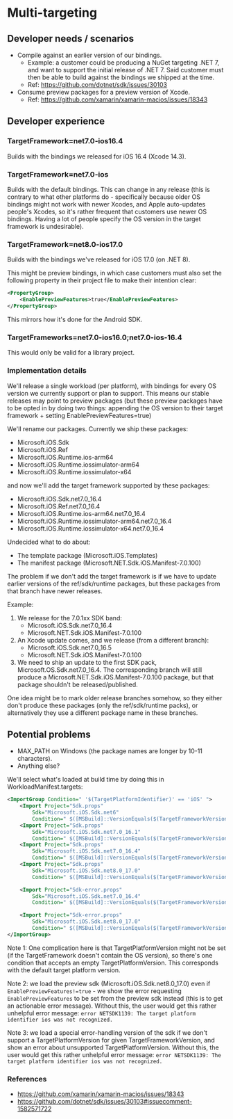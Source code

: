 # Multi-targeting

## Developer needs / scenarios

* Compile against an earlier version of our bindings.
    * Example: a customer could be producing a NuGet targeting .NET 7, and
      want to support the initial release of .NET 7. Said customer must then
      be able to build against the bindings we shipped at the time.
    * Ref: https://github.com/dotnet/sdk/issues/30103
* Consume preview packages for a preview version of Xcode.
    * Ref: https://github.com/xamarin/xamarin-macios/issues/18343

## Developer experience

### TargetFramework=net7.0-ios16.4

Builds with the bindings we released for iOS 16.4 (Xcode 14.3).

### TargetFramework=net7.0-ios

Builds with the default bindings. This can change in any release (this is
contrary to what other platforms do - specifically because older OS bindings
might not work with newer Xcodes, and Apple auto-updates people's Xcodes, so
it's rather frequent that customers use newer OS bindings. Having a lot of
people specify the OS version in the target framework is undesirable).

### TargetFramework=net8.0-ios17.0

Builds with the bindings we've released for iOS 17.0 (on .NET 8).

This might be preview bindings, in which case customers must also set the
following property in their project file to make their intention clear:

```xml
<PropertyGroup>
    <EnablePreviewFeatures>true</EnablePreviewFeatures>
</PropertyGroup>
```

This mirrors how it's done for the Android SDK.

### TargetFrameworks=net7.0-ios16.0;net7.0-ios-16.4

This would only be valid for a library project.

### Implementation details

We'll release a single workload (per platform), with bindings for every OS
version we currently support or plan to support. This means our stable
releases may point to preview packages (but these preview packages have to be
opted in by doing two things: appending the OS version to their target
framework + setting EnablePreviewFeatures=true)

We'll rename our packages. Currently we ship these packages:

* Microsoft.iOS.Sdk
* Microsoft.iOS.Ref
* Microsoft.iOS.Runtime.ios-arm64
* Microsoft.iOS.Runtime.iossimulator-arm64
* Microsoft.iOS.Runtime.iossimulator-x64

and now we'll add the target framework supported by these packages:

* Microsoft.iOS.Sdk.net7.0_16.4
* Microsoft.iOS.Ref.net7.0_16.4
* Microsoft.iOS.Runtime.ios-arm64.net7.0_16.4
* Microsoft.iOS.Runtime.iossimulator-arm64.net7.0_16.4
* Microsoft.iOS.Runtime.iossimulator-x64.net7.0_16.4

Undecided what to do about:

* The template package (Microsoft.iOS.Templates)
* The manifest package (Microsoft.NET.Sdk.iOS.Manifest-7.0.100)

The problem if we don't add the target framework is if we have to update
earlier versions of the ref/sdk/runtime packages, but these packages from that
branch have newer releases.

Example:

1. We release for the 7.0.1xx SDK band:
    * Microsoft.iOS.Sdk.net7.0_16.4
    * Microsoft.NET.Sdk.iOS.Manifest-7.0.100
2. An Xcode update comes, and we release (from a different branch):
    * Microsoft.iOS.Sdk.net7.0_16.5
    * Microsoft.NET.Sdk.iOS.Manifest-7.0.100
3. We need to ship an update to the first SDK pack,
   Microsoft.OS.Sdk.net7.0_16.4. The corresponding branch will still produce a
   Microsoft.NET.Sdk.iOS.Manifest-7.0.100 package, but that package shouldn't
   be released/published.

One idea might be to mark older release branches somehow, so they either don't
produce these packages (only the ref/sdk/runtime packs), or alternatively they
use a different package name in these branches.

## Potential problems

* MAX_PATH on Windows (the package names are longer by 10-11 characters).
* Anything else?

We'll select what's loaded at build time by doing this in WorkloadManifest.targets:

```xml
<ImportGroup Condition=" '$(TargetPlatformIdentifier)' == 'iOS' ">
    <Import Project="Sdk.props"
        Sdk="Microsoft.iOS.Sdk.net6"
        Condition=" $([MSBuild]::VersionEquals($(TargetFrameworkVersion), '6.0')) " />
    <Import Project="Sdk.props"
        Sdk="Microsoft.iOS.Sdk.net7.0_16.1"
        Condition=" $([MSBuild]::VersionEquals($(TargetFrameworkVersion), '7.0')) And '$(TargetPlatformVersion)' != '' And $([MSBuild]::VersionEquals($(TargetPlatformVersion), '16.1'))" />
    <Import Project="Sdk.props"
        Sdk="Microsoft.iOS.Sdk.net7.0_16.4"
        Condition=" $([MSBuild]::VersionEquals($(TargetFrameworkVersion), '7.0')) And ('$(TargetPlatformVersion)' == '' Or $([MSBuild]::VersionEquals($(TargetPlatformVersion), '16.4')))" />
    <Import Project="Sdk.props"
        Sdk="Microsoft.iOS.Sdk.net8.0_17.0"
        Condition=" $([MSBuild]::VersionEquals($(TargetFrameworkVersion), '8.0')) And '$(TargetPlatformVersion)' != '' And $([MSBuild]::VersionEquals($(TargetPlatformVersion), '17.0'))" />

    <Import Project="Sdk-error.props"
        Sdk="Microsoft.iOS.Sdk.net7.0_16.4"
        Condition=" $([MSBuild]::VersionEquals($(TargetFrameworkVersion), '7.0')) And ('$(TargetPlatformVersion)' != '' And !$([MSBuild]::VersionEquals($(TargetPlatformVersion), '16.1') And !$([MSBuild]::VersionEquals($(TargetPlatformVersion), '16.4')))" />

    <Import Project="Sdk-error.props"
        Sdk="Microsoft.iOS.Sdk.net8.0_17.0"
        Condition=" $([MSBuild]::VersionEquals($(TargetFrameworkVersion), '8.0')) And ('$(TargetPlatformVersion)' != '' And !$([MSBuild]::VersionEquals($(TargetPlatformVersion), '17.0')" />
</ImportGroup>
```

Note 1: One complication here is that TargetPlatformVersion might not be set
(if the TargetFramework doesn't contain the OS version), so there's one
condition that accepts an empty TargetPlatformVersion. This corresponds with
the default target platform version.

Note 2: we load the preview sdk (Microsoft.iOS.Sdk.net8.0_17.0) even if
`EnablePreviewFeatures!=true` - we show the error requesting
`EnablePreviewFeatures` to be set from the preview sdk instead (this is to get
an actionable error message). Without this, the user would get this rather
unhelpful error message: `error NETSDK1139: The target platform identifier ios
was not recognized.`

Note 3: we load a special error-handling version of the sdk if we don't
support a TargetPlatformVersion for given TargetFrameworkVersion, and show an
error about unsupported TargetPlatformVersion. Without this, the user would
get this rather unhelpful error message: `error NETSDK1139: The target
platform identifier ios was not recognized.`

### References

* https://github.com/xamarin/xamarin-macios/issues/18343
* https://github.com/dotnet/sdk/issues/30103#issuecomment-1582571722

